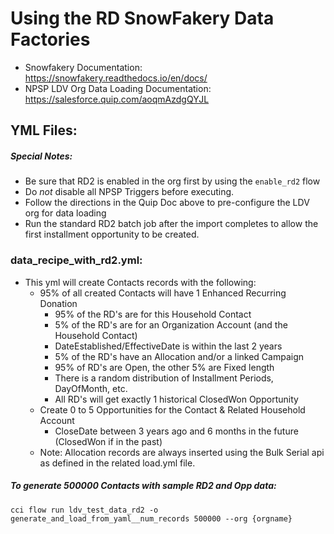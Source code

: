 # Using the RD SnowFakery Data Factories

- Snowfakery Documentation: https://snowfakery.readthedocs.io/en/docs/
- NPSP LDV Org Data Loading Documentation: https://salesforce.quip.com/aoqmAzdgQYJL
 
## YML Files:

##### Special Notes:
- Be sure that RD2 is enabled in the org first by using the `enable_rd2` flow
- Do *not* disable all NPSP Triggers before executing. 
- Follow the directions in the Quip Doc above to pre-configure the LDV org for data loading
- Run the standard RD2 batch job after the import completes to allow the first installment opportunity to be created.
  
### data_recipe_with_rd2.yml:
- This yml will create Contacts records with the following:
   - 95% of all created Contacts will have 1 Enhanced Recurring Donation
       - 95% of the RD's are for this Household Contact
       - 5% of the RD's are for an Organization Account (and the Household Contact)
       - DateEstablished/EffectiveDate is within the last 2 years
       - 5% of the RD's have an Allocation and/or a linked Campaign
       - 95% of RD's are Open, the other 5% are Fixed length
       - There is a random distribution of Installment Periods, DayOfMonth, etc.
       - All RD's will get exactly 1 historical ClosedWon Opportunity
   - Create 0 to 5 Opportunities for the Contact & Related Household Account
       - CloseDate between 3 years ago and 6 months in the future (ClosedWon if in the past)
   - Note: Allocation records are always inserted using the Bulk Serial api as defined in the related load.yml file.

##### To generate 500000 Contacts with sample RD2 and Opp data:
`cci flow run ldv_test_data_rd2 -o generate_and_load_from_yaml__num_records 500000 --org {orgname}`
